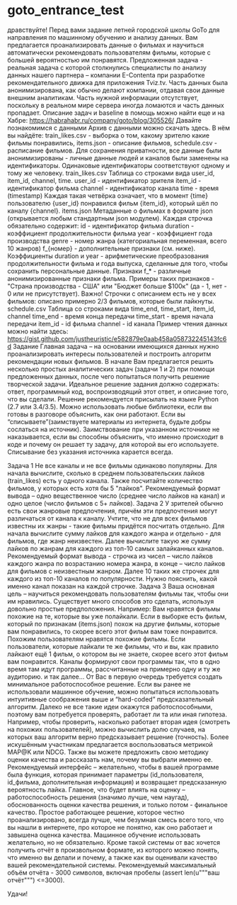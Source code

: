 # goto_entrance_test

дравствуйте!
Перед вами задание летней городской школы GoTo для направления по машинному обучению и анализу данных. Вам предлагается проанализировать данные о фильмах и научиться автоматически рекомендовать пользователям фильмы, которые с большей вероятностью им понравятся.
Предложенная задача - реальная задача с которой столкнулись специалисты по анализу данных нашего партнера – компании E-Contenta при разработке рекомендательного движка для приложения Tviz.tv. Часть данных была анонимизирована, как обычно делают компании, отдавая свои данные внешним аналитикам. Часть нужной информации отсутствует, поскольку в реальном мире сервера иногда ломаются и часть данных пропадает.
Описание задач и baseline в помощь можно найти еще и на Хабре: https://habrahabr.ru/company/goto/blog/305526/
Давайте познакомимся с данными
Архив с данными можно скачать здесь.
В нём вы найдёте:
train_likes.csv - выборка о том, какому зрителю какие фильмы понравились,
items.json - описание фильмов,
schedule.csv - расписание фильмов.
Для сохранения приватности, все данные были анонимизированы - личные данные людей и каналов были заменены на идентификаторы. Одинаковые идентификаторы соответствуют одному и тому же человеку.
train_likes.csv
Таблица со строками вида user_id, item_id, channel, time.
user_id - идентификатор зрителя
item_id - идентификатор фильма
channel - идентификатор канала
time - время (timestamp)
Каждая такая четвёрка означает, что в момент {time} пользователю {user_id} понравился фильм {item_id}, который шёл по каналу {channel}.
items.json
Метаданные о фильмах в формате json (открывается любым стандартным json модулем). Каждая строчка обязательно содержит:
id - идентификатор фильма
duration - коэффициент продолжительности фильма
year - коэффициент года производства
genre - номер жанра (категориальная переменная, всего 10 жанров)
f_{номер} - дополнительные признаки (см. ниже).
Коэффициенты duration и year - арифметические преобразования продолжительности фильма и года выпуска, сделанные для того, чтобы сохранить персональные данные.
Признаки f_* - различные анонимизированные признаки фильма. Примеры таких признаков - "Страна производства - США" или "Бюджет больше $100к" (да - 1, нет - 0 или не присутствует).
Важно! Строчки с описанием есть не у всех фильмов: описано примерно 2/3 фильмов, которые были лайкнуты.
schedule.csv
Таблица со строками вида time_end, time_start, item_id, channel
time_end - время конца передачи
time_start - время начала передачи
item_id - id фильма
channel - id канала
Пример чтения данных можно найти здесь: https://gist.github.com/justheuristic/e582879e0aab458a058732245143fc6d
Задание
Главная задача – на основании имеющихся данных нужно проанализировать интересы пользователей и построить алгоритм рекомендации новых фильмов.
В начале Вам предлагается решить несколько простых аналитических задач (задачи 1 и 2) при помощи предложенных данных, после чего попытаться получить решение творческой задачи.
Идеальное решение задания должно содержать: ответ, программный код, воспроизводящий этот ответ, и описание того, что вы сделали. Решение рекомендуется присылать на языке Python (2.7 или 3.4/3.5). Можно использовать любые библиотеки, если вы готовы в разговоре объяснить, как они работают. Если вы “списываете”(заимствуете материалы из интернета, будьте добры сослаться на источник). Заимствование при указанном источнике не наказывается, если вы способны объяснить, что именно происходит в коде и почему он решает ту задачу, для которой вы его используете. Списывание без указания источника карается всегда.

Задача 1
Не все каналы и не все фильмы одинаково популярны. Для начала вычислите, сколько в среднем пользовательских лайков (train_likes) есть у одного канала. Также посчитайте количество фильмов, у которых есть хотя бы 5 "лайков".
Рекомендуемый формат вывода – одно вещественное число (среднее число лайков на канал) и одно целое (число фильмов с 5+ лайков).
Задача 2
У зрителей обычно есть свои жанровые предпочтения, причём эти предпочтения могут различаться от канала к каналу. Учтите, что не для всех фильмов известны их жанры - такие фильмы придётся посчитать отдельно.
Для начала вычислите сумму лайков для каждого жанра и отдельно - для фильмов, где жанр неизвестен.
Далее вычислите такую же сумму лайков по жанрам для каждого из топ-10 самых залайканных каналов.
Рекомендуемый формат вывода - строчка из чисел – число лайков каждого жанра по возрастанию номера жанра, в конце – число лайков для фильмов с неизвестным жанром. Далее 10 таких же строчек для каждого из топ-10 каналов по популярности. Нужно пояснить, какой именно канал показан на каждой строчке.
Задача 3
Ваша основная цель – научиться рекомендовать пользователям фильмы так, чтобы они им нравились.
Существует много способов это сделать, используя довольно простые предположения. Например:
Вам нравятся фильмы похожие на те, которые вы уже полайкали. Если в выборке есть фильм, который по признакам (items.json) похож на другие фильмы, которые вам понравились, то скорее всего этот фильм вам тоже понравится.
Похожим пользователям нравятся похожие фильмы. Если пользователи, которые лайкали те же фильмы, что и вы, как правило лайкают ещё 1 фильм, о котором вы не знаете, скорее всего этот фильм вам понравится.
Каналы формируют свои программы так, что в одно время там идут программы, рассчитанные на примерно одну и ту же аудиторию.
и так далее…
От Вас в первую очередь требуется создать минимальное работоспособное решение. Если вы ранее не использовали машинное обучение, можно попытаться использовать интуитивные соображения выше и “hard-coded” предсказательный алгоритм.
Далеко не все такие идеи окажутся работоспособными, поэтому вам потребуется проверять, работает ли та или иная гипотеза. Например, чтобы проверить, насколько работает вторая идея (смотреть на похожих пользователей), можно вычислить долю случаев, на которых ваш алгоритм верно предсказывает решение (точность).
Более искушённым участникам предлагается воспользоваться метрикой MAP@K или NDCG. Также вы можете предложить свою методику оценки качества и рассказать нам, почему вы выбрали именно ее.
Рекомендуемый интерфейс – желательно, чтобы в вашей программе была функция, которая принимает параметры (id_пользователя, id_фильма, дополнительная информация) и возвращает предсказанную вероятность лайка.
Главное, что будет влиять на оценку – работоспособность решения (значимо лучше, чем наугад), обоснованность оценки качества решения, и только потом - финальное качество. Простое работающее решение, которое честно проанализировано, всегда лучше, чем безумная смесь всего того, что вы нашли в интернете, про которое не понятно, как оно работает и завышена оценка качества. Машинное обучение использовать желательно, но не обязательно.
Кроме такой системы от вас хочется получить отчёт в произвольном формате, из которого можно понять, что именно вы делали и почему, а также как вы оценивали качество вашей рекомендательной системы. Рекомендуемый максимальный объём отчёта - 3000 символов, включая пробелы (assert len(u"""ваш отчёт""") <=3000).

Удачи!
